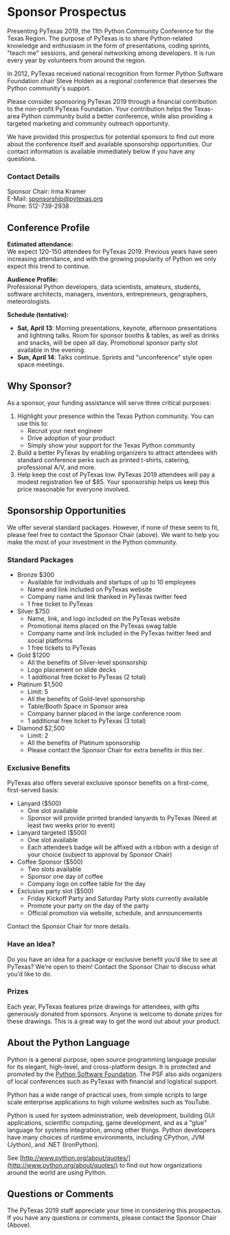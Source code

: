 # Sponsor Prospectus

Presenting PyTexas 2019, the 11th Python Community Conference for the
Texas Region. The purpose of PyTexas is to share Python-related knowledge and
enthusiasm in the form of presentations, coding sprints, "teach me" sessions,
and general networking among developers. It is run every year by volunteers
from around the region.

In 2012, PyTexas received national recognition from former Python Software
Foundation chair Steve Holden as a regional conference that deserves the Python
community's support.

Please consider sponsoring PyTexas 2019 through a financial contribution to the
non-profit PyTexas Foundation. Your contribution helps the Texas-area Python
community build a better conference, while also providing a targeted marketing
and community outreach opportunity.

We have provided this prospectus for potential sponsors to find out more about
the conference itself and available sponsorship opportunities. Our contact
information is available immediately below if you have any questions.

### Contact Details

Sponsor Chair: Irma Kramer<br>
E-Mail: <a href="mailto: sponsorship@pytexas.org">sponsorship@pytexas.org</a><br>
Phone: 512-739-2938<br>

## Conference Profile

**Estimated attendance:**<br>
We expect 120-150 attendees for PyTexas 2019. Previous years have seen increasing
attendance, and with the growing popularity of Python we only expect this trend to continue.

**Audience Profile:**<br>
Professional Python developers, data scientists, amateurs, students, software
architects, managers, inventors, entrepreneurs, geographers, meteorologists.

**Schedule (tentative):**

- **Sat, April 13**: Morning presentations, keynote, afternoon presentations and
    lightning talks. Room for sponsor booths & tables, as well as drinks and
    snacks, will be open all day. Promotional sponsor party slot available in
    the evening.
- **Sun, April 14**: Talks continue. Sprints and "unconference" style open space
    meetings.

## Why Sponsor?

As a sponsor, your funding assistance will serve three critical purposes:

1. Highlight your presence within the Texas Python community. You can use this to:
    - Recruit your next engineer
    - Drive adoption of your product
    - Simply show your support for the Texas Python community
1. Build a better PyTexas by enabling organizers to attract attendees with
    standard conference perks such as printed t-shirts, catering,
    professional A/V, and more.
1. Help keep the cost of PyTexas low. PyTexas 2019 attendees will pay a modest
    registration fee of $85. Your sponsorship helps us keep this price
    reasonable for everyone involved.

## Sponsorship Opportunities

We offer several standard packages. However, if none of these seem to fit,
please feel free to contact the Sponsor Chair (above). We want to help you make the
most of your investment in the Python community.

### Standard Packages

- Bronze $300
    - Available for individuals and startups of up to 10 employees
    - Name and link included on PyTexas website
    - Company name and link thanked in PyTexas twitter feed
    - 1 free ticket to PyTexas
- Silver $750
    - Name, link, and logo included on the PyTexas website
    - Promotional items placed on the PyTexas swag table
    - Company name and link included in the PyTexas twitter feed and social platforms
    - 1 free tickets to PyTexas
- Gold $1200
    - All the benefits of Silver-level sponsorship
    - Logo placement on slide decks
    - 1 additional free ticket to PyTexas (2 total)
- Platinum $1,500
    - Limit: 5
    - All the benefits of Gold-level sponsorship
    - Table/Booth Space in Sponsor area
    - Company banner placed in the large conference room
    - 1 additional free ticket to PyTexas (3 total)
- Diamond $2,500
    - Limit: 2
    - All the benefits of Platinum sponsorship
    - Please contact the Sponsor Chair for extra benefits in this tier.

### Exclusive Benefits

PyTexas also offers several exclusive sponsor benefits on a first-come, first-served basis:

- Lanyard ($500)
    - One slot available
    - Sponsor will provide printed branded lanyards to PyTexas
    (Need at least two weeks prior to event)
- Lanyard targeted ($500)
    - One slot available
    - Each attendee’s badge will be affixed with a ribbon with a design of your
    choice (subject to approval by Sponsor Chair)
- Coffee Sponsor ($500)
    - Two slots available
    - Sponsor one day of coffee
    - Company logo on coffee table for the day
- Exclusive party slot ($500)
    - Friday Kickoff Party and Saturday Party slots currently available
    - Promote your party on the day of the party
    - Official promotion via website, schedule, and announcements

Contact the Sponsor Chair for more details.

### Have an Idea?

Do you have an idea for a package or exclusive benefit you’d like to see at
PyTexas? We’re open to them! Contact the Sponsor Chair to discuss what you’d
like to do.

### Prizes

Each year, PyTexas features prize drawings for attendees, with gifts generously
donated from sponsors. Anyone is welcome to donate prizes for these drawings.
This is a great way to get the word out about your product.

## About the Python Language

Python is a general purpose, open source programming language popular for its
elegant, high-level, and cross-platform design. It is protected and promoted by
the [Python Software Foundation](http://www.python.org/psf/). The PSF also aids
organizers of local conferences such as PyTexas with financial and logistical support.

Python has a wide range of practical uses, from simple scripts to large scale
enterprise applications to high volume websites such as YouTube.

Python is used for system administration, web development, building GUI
applications, scientific computing, game development, and as a "glue" language
for systems integration, among other things. Python developers have many
choices of runtime environments, including CPython, JVM (Jython), and .NET
(IronPython).

See [http://www.python.org/about/quotes/](http://www.python.org/about/quotes/) to find out
how organizations around the world are using Python.

## Questions or Comments

The PyTexas 2019 staff appreciate your time in considering this prospectus. If
you have any questions or comments, please contact the Sponsor Chair (Above).
